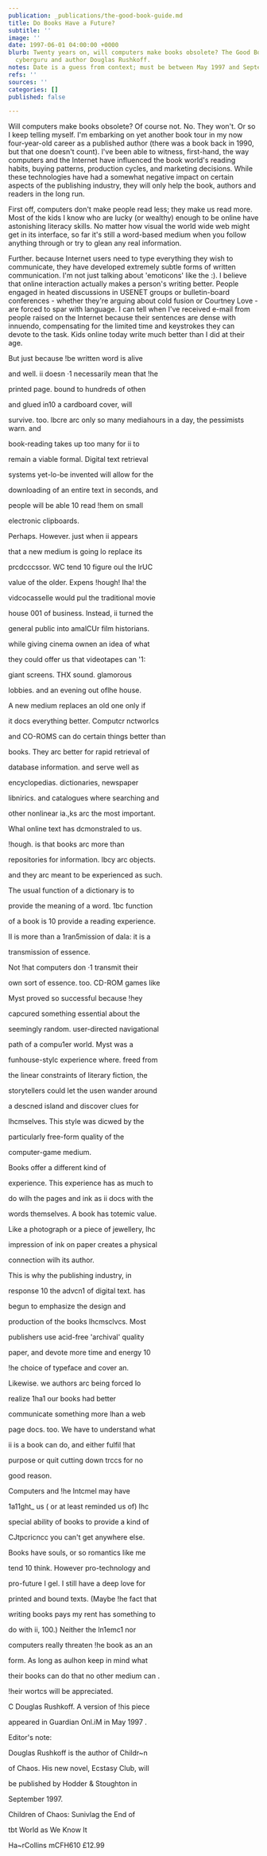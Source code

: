 ```yaml
---
publication: _publications/the-good-book-guide.md
title: Do Books Have a Future?
subtitle: ''
image: ''
date: 1997-06-01 04:00:00 +0000
blurb: Twenty years on, will computers make books obsolete? The Good Book Guide asked
  cyberguru and author Douglas Rushkoff.
notes: Date is a guess from context; must be between May 1997 and September 1997
refs: ''
sources: ''
categories: []
published: false

---
```

Will computers make books obsolete? Of course not. No. They won't. Or so I keep telling myself. I'm embarking on yet another book tour in my now four-year-old career as a published author (there was a book back in 1990, but that one doesn't count). l've been able to witness, first-hand, the way computers and the Internet have influenced the book world's reading habits, buying patterns, production cycles, and marketing decisions. While these technologies have had a somewhat negative impact on certain aspects of the publishing industry, they will only help the book, authors and readers in the long run.

First off, computers don't make people read less; they make us read more. Most of the kids I know who are lucky (or wealthy) enough to be online have astonishing literacy skills. No matter how visual the world wide web might get in its interface, so far it's still a word-based medium when you follow anything through or try to glean any real information.

Further. because Internet users need to type everything they wish to communicate, they have developed extremely subtle forms of written communication. I'm not just talking about 'emoticons' like the :). I believe that online interaction actually makes a person's writing better. People engaged in heated discussions in USENET groups or bulletin-board conferences - whether they're arguing about cold fusion or Courtney Love - are forced to spar with language. I can tell when I've received e-mail from people raised on the Internet because their sentences are dense with innuendo, compensating for the limited time and keystrokes they can devote to the task. Kids online today write much better than I did at their age.

But just because !be written word is alive

and well. ii doesn ·1 necessarily mean that !he

printed page. bound to hundreds of othen

and glued in10 a cardboard cover, will

survive. too. lbcre arc only so many mediahours in a day, the pessimists warn. and

book-reading takes up too many for ii to

remain a viable formal. Digital text retrieval

systems yet-lo-be invented will allow for the

downloading of an entire text in seconds, and

people will be able 10 read !hem on small

electronic clipboards.

Perhaps. However. just when ii appears

that a new medium is going lo replace its

prcdcccssor. WC tend 10 figure oul the lrUC

value of the older. Expens !hough! Iha! the

vidcocasselle would pul the traditional movie

house 001 of business. Instead, ii turned the

general public into amalCUr film historians.

while giving cinema ownen an idea of what

they could offer us that videotapes can '1:

giant screens. THX sound. glamorous

lobbies. and an evening out oflhe house.

A new medium replaces an old one only if

it docs everything better. Computcr nctworlcs

and CO-ROMS can do certain things better than

books. They arc better for rapid retrieval of

database information. and serve well as

encyclopedias. dictionaries, newspaper

libnirics. and catalogues where searching and

other nonlinear ia.,ks arc the most important.

Whal online text has dcmonstraled to us.

!hough. is that books arc more than

repositories for information. lbcy arc objects.

and they arc meant to be experienced as such.

The usual function of a dictionary is to

provide the meaning of a word. 1bc function

of a book is 10 provide a reading experience.

II is more than a 1ran5mission of dala: it is a

transmission of essence.

Not !hat computers don ·1 transmit their

own sort of essence. too. CD-ROM games like

Myst proved so successful because !hey

capcured something essential about the

seemingly random. user-directed navigational

path of a compu1er world. Myst was a

funhouse-stylc experience where. freed from

the linear constraints of literary fiction, the

storytellers could let the usen wander around

a descned island and discover clues for

lhcmselves. This style was dicwed by the

particularly free-form quality of the

computer-game medium.

Books offer a different kind of

experience. This experience has as much to

do wilh the pages and ink as ii docs with the

words themselves. A book has totemic value.

Like a photograph or a piece of jewellery, lhc

impression of ink on paper creates a physical

connection wilh its author.

This is why the publishing industry, in

response 10 the advcn1 of digital text. has

begun to emphasize the design and

production of the books lhcmsclvcs. Most

publishers use acid-free 'archival' quality

paper, and devote more time and energy 10

!he choice of typeface and cover an.

Likewise. we authors arc being forced lo

realize 1ha1 our books had better

communicate something more lhan a web

page docs. too. We have to understand what

ii is a book can do, and either fulfil !hat

purpose or quit cutting down trccs for no

good reason.

Computers and !he lntcmel may have

1a11ght_ us ( or at least reminded us of) lhc

special ability of books to provide a kind of

CJtpcricncc you can't get anywhere else.

Books have souls, or so romantics like me

tend 10 think. However pro-technology and

pro-future I gel. I still have a deep love for

printed and bound texts. (Maybe !he fact that

writing books pays my rent has something to

do with ii, 100.) Neither the ln1emc1 nor

computers really threaten !he book as an an

form. As long as aulhon keep in mind what

their books can do that no other medium can .

!heir wortcs will be appreciated.

C Douglas Rushkoff. A version of !his piece

appeared in Guardian Onl.iM in May 1997 .

Editor's note:

Douglas Rushkoff is the author of Childr\~n

of Chaos. His new novel, Ecstasy Club, will

be published by Hodder & Stoughton in

September 1997.

Children of Chaos: Sunivlag the End of

tbt World as We Know It

Ha\~rCollins mCFH610 £12.99